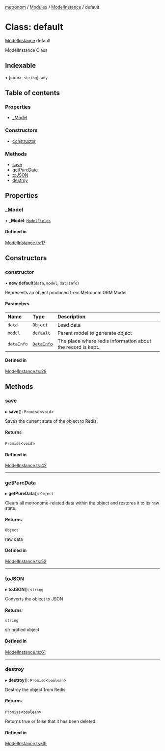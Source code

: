 [metronom](../README.md) / [Modules](../modules.md) / [ModelInstance](../modules/ModelInstance.md) / default

# Class: default

[ModelInstance](../modules/ModelInstance.md).default

ModelInstance Class

## Indexable

▪ [index: `string`]: `any`

## Table of contents

### Properties

- [\_Model](ModelInstance.default.md#_model)

### Constructors

- [constructor](ModelInstance.default.md#constructor)

### Methods

- [save](ModelInstance.default.md#save)
- [getPureData](ModelInstance.default.md#getpuredata)
- [toJSON](ModelInstance.default.md#tojson)
- [destroy](ModelInstance.default.md#destroy)

## Properties

### \_Model

• **\_Model**: [`ModelFields`](../interfaces/Interfaces.ModelFields.md)

#### Defined in

[ModelInstance.ts:17](https://github.com/saracalihan/metronom/blob/31dc5e2/lib/ModelInstance.ts#L17)

## Constructors

### constructor

• **new default**(`data`, `model`, `dataInfo`)

Represents an object produced from Metronom ORM Model

#### Parameters

| Name | Type | Description |
| :------ | :------ | :------ |
| `data` | `Object` | Lead data |
| `model` | [`default`](Model.default.md) | Parent model to generate object |
| `dataInfo` | [`DataInfo`](../interfaces/Interfaces.DataInfo.md) | The place where redis information about the record is kept. |

#### Defined in

[ModelInstance.ts:28](https://github.com/saracalihan/metronom/blob/31dc5e2/lib/ModelInstance.ts#L28)

## Methods

### save

▸ **save**(): `Promise`<`void`\>

Saves the current state of the object to Redis.

#### Returns

`Promise`<`void`\>

#### Defined in

[ModelInstance.ts:42](https://github.com/saracalihan/metronom/blob/31dc5e2/lib/ModelInstance.ts#L42)

___

### getPureData

▸ **getPureData**(): `Object`

Clears all metronome-related data within the object and restores it to its raw state.

#### Returns

`Object`

raw data

#### Defined in

[ModelInstance.ts:52](https://github.com/saracalihan/metronom/blob/31dc5e2/lib/ModelInstance.ts#L52)

___

### toJSON

▸ **toJSON**(): `string`

Converts the object to JSON

#### Returns

`string`

stringified object

#### Defined in

[ModelInstance.ts:61](https://github.com/saracalihan/metronom/blob/31dc5e2/lib/ModelInstance.ts#L61)

___

### destroy

▸ **destroy**(): `Promise`<`boolean`\>

Destroy the object from Redis.

#### Returns

`Promise`<`boolean`\>

Returns true or false that it has been deleted.

#### Defined in

[ModelInstance.ts:69](https://github.com/saracalihan/metronom/blob/31dc5e2/lib/ModelInstance.ts#L69)
